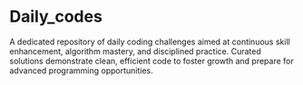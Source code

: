 # Daily_codes
A dedicated repository of daily coding challenges aimed at continuous skill enhancement, algorithm mastery, and disciplined practice. Curated solutions demonstrate clean, efficient code to foster growth and prepare for advanced programming opportunities.
